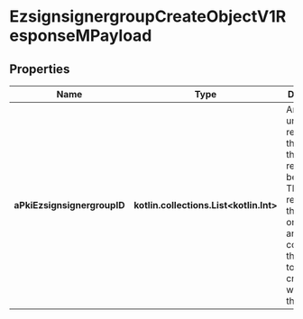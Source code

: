 
# EzsignsignergroupCreateObjectV1ResponseMPayload

## Properties
Name | Type | Description | Notes
------------ | ------------- | ------------- | -------------
**aPkiEzsignsignergroupID** | **kotlin.collections.List&lt;kotlin.Int&gt;** | An array of unique IDs representing the object that were requested to be created.  They are returned in the same order as the array containing the objects to be created that was sent in the request. | 



